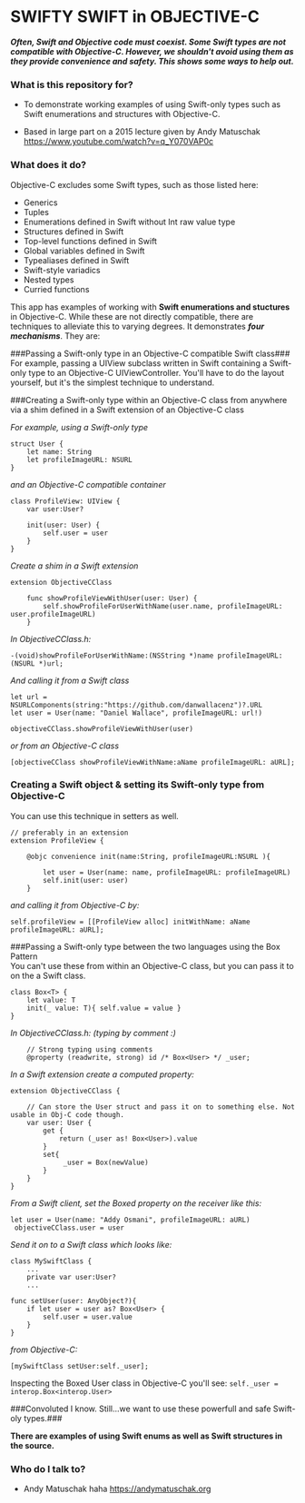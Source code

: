 # SWIFTY SWIFT in OBJECTIVE-C #

***Often, Swift and Objective code must coexist. Some Swift types are not compatible with Objective-C.
However, we shouldn't avoid using them as they provide convenience and safety. This shows some ways to help out.***

### What is this repository for? ###

* To demonstrate working examples of using Swift-only types such as Swift enumerations and structures with Objective-C.

* Based in large part on a 2015 lecture given by Andy Matuschak <https://www.youtube.com/watch?v=q_Y070VAP0c>


### What does it do? ###

Objective-C excludes some Swift types, such as those listed here:

* Generics
* Tuples
* Enumerations defined in Swift without Int raw value type
* Structures defined in Swift
* Top-level functions defined in Swift
* Global variables defined in Swift
* Typealiases defined in Swift
* Swift-style variadics
* Nested types
* Curried functions
 
This app has examples of working with **Swift enumerations and stuctures** in Objective-C. While these are not directly compatible, there are techniques to alleviate this to varying degrees. It demonstrates ***four mechanisms***. They are:



###Passing a Swift-only type in an Objective-C compatible Swift class###
For example, passing a UIView subclass written in Swift containing a Swift-only type to an Objective-C UIViewController. You'll have to do the layout yourself, but it's the simplest technique to understand.



###Creating a Swift-only type within an Objective-C class from anywhere via                                                                 a shim defined in a Swift extension of an Objective-C class 

*For example, using a Swift-only type*


	struct User {
    	let name: String
    	let profileImageURL: NSURL
	}


*and an Objective-C compatible container*

	class ProfileView: UIView {
    	var user:User?
    	
    	init(user: User) {
        	self.user = user
        }
    }
    	

*Create a shim in a Swift extension*
    
	extension ObjectiveCClass

    	func showProfileViewWithUser(user: User) {
        	self.showProfileForUserWithName(user.name, profileImageURL: user.profileImageURL)
    	}
        
*In ObjectiveCClass.h:*

	-(void)showProfileForUserWithName:(NSString *)name profileImageURL: (NSURL *)url;


*And calling it from a Swift class*

    let url = NSURLComponents(string:"https://github.com/danwallacenz")?.URL
    let user = User(name: "Daniel Wallace", profileImageURL: url!)
	
	objectiveCClass.showProfileViewWithUser(user)
	
*or from an Objective-C class*

	[objectiveCClass showProfileViewWithName:aName profileImageURL: aURL];


	
### Creating a Swift object & setting its Swift-only type from Objective-C ###
You can use this technique in setters as well. 

    	
    // preferably in an extension		
	extension ProfileView {
    
    	@objc convenience init(name:String, profileImageURL:NSURL ){
        	
        	let user = User(name: name, profileImageURL: profileImageURL)
        	self.init(user: user)
    	}

		
		
*and calling it from Objective-C by:*
	
	self.profileView = [[ProfileView alloc] initWithName: aName profileImageURL: aURL];  
  

###Passing a Swift-only type between the two languages using the Box Pattern      
You can't use these from within an Objective-C class, but you can pass it to on the a Swift class.

	class Box<T> {
        let value: T    
        init(_ value: T){ self.value = value }
    }

*In ObjectiveCClass.h: (typing by comment :)*
	
		// Strong typing using comments
		@property (readwrite, strong) id /* Box<User> */ _user;


*In a Swift extension create a computed property:*


	extension ObjectiveCClass {
		
		// Can store the User struct and pass it on to something else. Not usable in Obj-C code though.
    	var user: User {
        	get {
            	return (_user as! Box<User>).value
       		}
        	set{
           		 _user = Box(newValue)
        	}
    	}
    }

*From a Swift client, set the Boxed property on the receiver like this:*
		
	let user = User(name: "Addy Osmani", profileImageURL: aURL)
     objectiveCClass.user = user
		
	
*Send it on to a Swift class which looks like:*
	
	class MySwiftClass { 
		...
		private var user:User?
		...
		
    func setUser(user: AnyObject?){
        if let user = user as? Box<User> {
            self.user = user.value
        }
    }
	
*from Objective-C:*

	[mySwiftClass setUser:self._user];
	
Inspecting the Boxed User class in Objective-C	you'll see:
	`self._user = interop.Box<interop.User>`
	
		
###Convoluted I know. Still...we want to use these powerfull and safe Swift-oly types.###

 **There are examples of using Swift enums as well as Swift structures in the source.**


### Who do I talk to? ###

* Andy Matuschak haha <https://andymatuschak.org>
